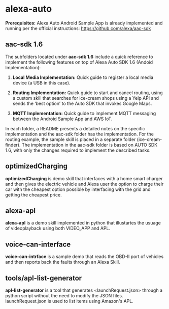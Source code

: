 # alexa-auto

**Prerequisites:** Alexa Auto Android Sample App is already implemented and running per the official instructions:  https://github.com/alexa/aac-sdk



## aac-sdk 1.6

The subfolders located under **aac-sdk 1.6** include a quick reference to implement the following features on top of Alexa Auto SDK 1.6 (Andoid Implementation):


1. **Local Media Implementation:** Quick guide to register a local media device (a USB in this case).

2. **Routing Implementation:** Quick guide to start and cancel routing, using a custom skill that searches for ice-cream shops using a Yelp API and sends the ‘best option’ to the Auto SDK that invokes Google Maps.

3. **MQTT Implementation:** Quick guide to implement MQTT messaging between the Android Sample App and AWS IoT.

In each folder, a README presents a detailed notes on the specific implementation and the aac-sdk folder has the implementation. For the routing example, the sample skill is placed in a separate folder (ice-cream-finder).
The implementation in the aac-sdk folder is based on AUTO SDK 1.6, with only the changes required to implement the described tasks.



## optimizedCharging

**optimizedCharging** is demo skill that interfaces with a home smart charger and then gives the electric vehicle and Alexa user the option to charge their car with the cheapest option possible by interfacing with the grid and getting the cheapest price. 



## alexa-apl
**alexa-apl** is a demo skill implemented in python that illustartes the usuage of videoplayback using both VIDEO_APP and APL.




## voice-can-interface
**voice-can-intrface** is a sample demo that reads the OBD-II port of vehicles and then reports back the faults through an Alexa Skill. 



## tools/apl-list-generator
**apl-list-generator** is a tool that generates <launchRequest.json> through a python script without the need to modify the JSON files. launchRequest.json is used to list items using Amazon's APL.
